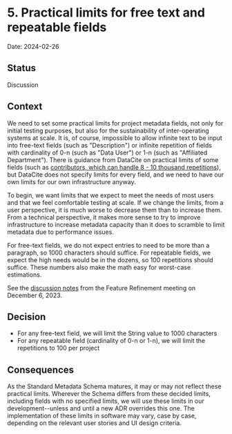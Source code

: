 # 5. Practical limits for free text and repeatable fields

Date: 2024-02-26

## Status

Discussion

## Context

We need to set some practical limits for project metadata fields, not only for initial testing purposes, but also for the sustainability of inter-operating systems at scale. It is, of course, impossible to allow infinite text to be input into free-text fields (such as "Description") or infinite repetition of fields with cardinality of 0-n (such as "Data User") or 1-n (such as "Affiliated Department"). There is guidance from DataCite on practical limits of some fields (such as [contributors, which can handle 8 - 10 thousand repetitions](https://support.datacite.org/docs/datacite-metadata-schema-v44-recommended-and-optional-properties#7-contributor)), but DataCite does not specify limits for every field, and we need to have our own limits for our own infrastructure anyway.

To begin, we want limits that we expect to meet the needs of most users and that we feel comfortable testing at scale. If we change the limits, from a user perspective, it is much worse to decrease them than to increase them. From a technical perspective, it makes more sense to try to improve infrastructure to increase metadata capacity than it does to scramble to limit metadata due to performance issues.

For free-text fields, we do not expect entries to need to be more than a paragraph, so 1000 characters should suffice. For repeatable fields, we expect the high needs would be in the dozens, so 100 repetitions should suffice. These numbers also make the math easy for worst-case estimations.

See the [discussion notes](https://docs.google.com/document/d/14SjoKlTI7AWNVNjgBOa28jDnhClTnaMnEgN5EBocR9o/edit#heading=h.tdx4rp4eldc0) from the Feature Refinement meeting on December 6, 2023.

## Decision

- For any free-text field, we will limit the String value to 1000 characters
- For any repeatable field (cardinality of 0-n or 1-n), we will limit the repetitions to 100 per project

## Consequences

As the Standard Metadata Schema matures, it may or may not reflect these practical limits. Wherever the Schema differs from these decided limits, including fields with no specified limits, we will use these limits in our development--unless and until a new ADR overrides this one. The implementation of these limits in software may vary, case by case, depending on the relevant user stories and UI design criteria.